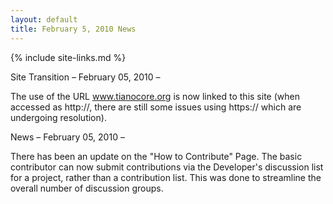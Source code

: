 ```yaml
---
layout: default
title: February 5, 2010 News
---
```

{% include site-links.md %}

Site Transition – February 05, 2010 – 

The use of the URL www.tianocore.org is now linked to this site (when accessed as http://, there are still some issues using https:// which are undergoing resolution).

News – February 05, 2010 – 

There has been an update on the "How to Contribute" Page.  The basic contributor can now submit contributions via the Developer's discussion list for a project, rather than a contribution list.  This was done to streamline the overall number of discussion groups.